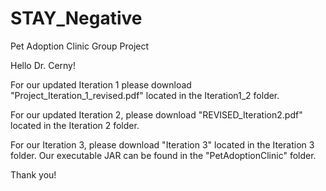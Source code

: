 # STAY_Negative
Pet Adoption Clinic Group Project

Hello Dr. Cerny! 

For our updated Iteration 1 please download "Project_Iteration_1_revised.pdf" located in the Iteration1_2 folder. 

For our updated Iteration 2, please download "REVISED_Iteration2.pdf" located in the Iteration 2 folder.

For our Iteration 3, please download "Iteration 3" located in the Iteration 3 folder.
Our executable JAR can be found in the "PetAdoptionClinic" folder.

Thank you!
